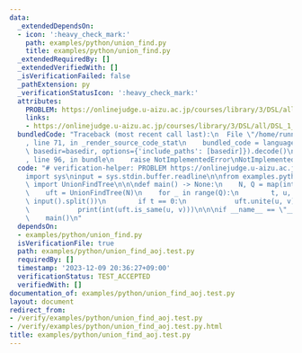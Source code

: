 ```yaml
---
data:
  _extendedDependsOn:
  - icon: ':heavy_check_mark:'
    path: examples/python/union_find.py
    title: examples/python/union_find.py
  _extendedRequiredBy: []
  _extendedVerifiedWith: []
  _isVerificationFailed: false
  _pathExtension: py
  _verificationStatusIcon: ':heavy_check_mark:'
  attributes:
    PROBLEM: https://onlinejudge.u-aizu.ac.jp/courses/library/3/DSL/all/DSL_1_A
    links:
    - https://onlinejudge.u-aizu.ac.jp/courses/library/3/DSL/all/DSL_1_A
  bundledCode: "Traceback (most recent call last):\n  File \"/home/runner/.local/lib/python3.10/site-packages/onlinejudge_verify/documentation/build.py\"\
    , line 71, in _render_source_code_stat\n    bundled_code = language.bundle(stat.path,\
    \ basedir=basedir, options={'include_paths': [basedir]}).decode()\n  File \"/home/runner/.local/lib/python3.10/site-packages/onlinejudge_verify/languages/python.py\"\
    , line 96, in bundle\n    raise NotImplementedError\nNotImplementedError\n"
  code: "# verification-helper: PROBLEM https://onlinejudge.u-aizu.ac.jp/courses/library/3/DSL/all/DSL_1_A\n\
    import sys\ninput = sys.stdin.buffer.readline\n\nfrom examples.python.union_find\
    \ import UnionFindTree\n\n\ndef main() -> None:\n    N, Q = map(int, input().split())\n\
    \    uft = UnionFindTree(N)\n    for _ in range(Q):\n        t, u, v = map(int,\
    \ input().split())\n        if t == 0:\n            uft.unite(u, v)\n        else:\n\
    \            print(int(uft.is_same(u, v)))\n\n\nif __name__ == \"__main__\":\n\
    \    main()\n"
  dependsOn:
  - examples/python/union_find.py
  isVerificationFile: true
  path: examples/python/union_find_aoj.test.py
  requiredBy: []
  timestamp: '2023-12-09 20:36:27+09:00'
  verificationStatus: TEST_ACCEPTED
  verifiedWith: []
documentation_of: examples/python/union_find_aoj.test.py
layout: document
redirect_from:
- /verify/examples/python/union_find_aoj.test.py
- /verify/examples/python/union_find_aoj.test.py.html
title: examples/python/union_find_aoj.test.py
---
```

